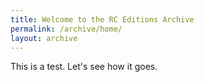 ```yaml
---
title: Welcome to the RC Editions Archive
permalink: /archive/home/
layout: archive
---
```


This is a test. Let's see how it goes.

